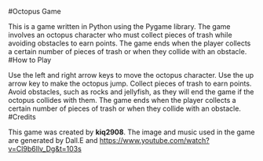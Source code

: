 #Octopus Game

This is a game written in Python using the Pygame library. The game involves an octopus character who must collect pieces of trash while avoiding obstacles to earn points. The game ends when the player collects a certain number of pieces of trash or when they collide with an obstacle.
#How to Play

Use the left and right arrow keys to move the octopus character.
Use the up arrow key to make the octopus jump.
Collect pieces of trash to earn points.
Avoid obstacles, such as rocks and jellyfish, as they will end the game if the octopus collides with them.
The game ends when the player collects a certain number of pieces of trash or when they collide with an obstacle.
#Credits

This game was created by **kiq2908**. The image and music used in the game are generated by Dall.E and https://www.youtube.com/watch?v=Cl9b6Ilv_Dg&t=103s
